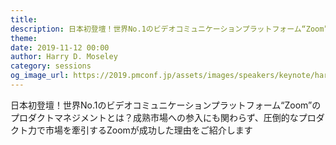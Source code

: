 ```yaml
---
title: 
description: 日本初登壇！世界No.1のビデオコミュニケーションプラットフォーム“Zoom”のプロダクトマネジメントとは？成熟市場への参入にも関わらず、圧倒的なプロダクト力で市場を牽引するZoomが成功した理由をご紹介します
theme: 
date: 2019-11-12 00:00
author: Harry D. Moseley
category: sessions
og_image_url: https://2019.pmconf.jp/assets/images/speakers/keynote/harry-d-moseley.jpg
---
```


日本初登壇！世界No.1のビデオコミュニケーションプラットフォーム“Zoom”のプロダクトマネジメントとは？成熟市場への参入にも関わらず、圧倒的なプロダクト力で市場を牽引するZoomが成功した理由をご紹介します